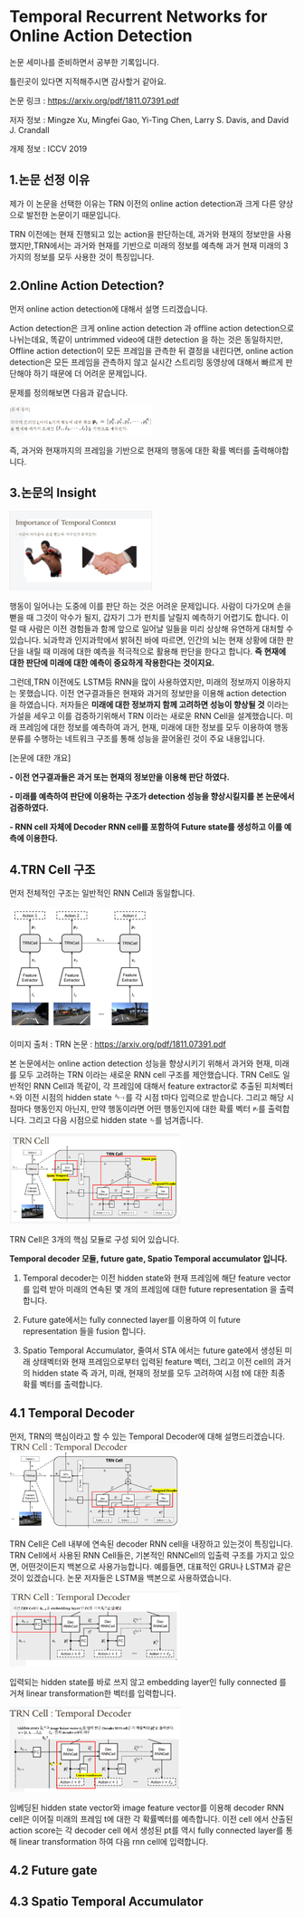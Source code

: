 
Temporal Recurrent Networks for Online Action Detection
=======================================================
논문 세미나를 준비하면서 공부한 기록입니다. 

틀린곳이 있다면 지적해주시면 감사할거 같아요. 

논문 링크 : https://arxiv.org/pdf/1811.07391.pdf

저자 정보 : Mingze Xu, Mingfei Gao, Yi-Ting Chen, Larry S. Davis, and David J. Crandall

개제 정보 : ICCV 2019


1.논문 선정 이유
---------------
제가 이 논문을 선택한 이유는 TRN 이전의 online action detection과 크게 다른 양상으로 발전한 논문이기 때문입니다. 


TRN 이전에는 현재 진행되고 있는 action을 판단하는데, 과거와 현재의 정보만을 사용했지만,TRN에서는 과거와 현재를 기반으로 미래의 정보를 예측해 과거 현재 미래의 3가지의 정보를 모두 사용한 것이 특징입니다. 


2.Online Action Detection?
---------------

먼저 online action detection에 대해서 설명 드리겠습니다. 

Action detection은 크게 online action detection 과 offline action detection으로 나뉘는데요, 똑같이 untrimmed video에 대한 detection 을 하는 것은 동일하지만, Offline action detection이 모든 프레임을 관측한 뒤 결정을 내린다면, online action detection은 모든 프레임을 관측하지 않고 실시간 스트리밍 동영상에 대해서 빠르게 판단해야 하기 때문에 더 어려운 문제입니다.

문제를 정의해보면 다음과 같습니다.

<img src="/2020/Aug/Paper/TRN/img/01.PNG" width="50%" height="40%" title="문제 정의" alt="문제 정의"></img>

즉, 과거와 현재까지의 프레임을 기반으로 현재의 행동에 대한 확률 벡터를 출력해야합니다.  

3.논문의 Insight
----------------


<img src="/2020/Aug/Paper/TRN/img/03.PNG" width="50%" height="40%" title="문제 정의" alt="TRN Cell 01"></img>

행동이 일어나는 도중에 이를 판단 하는 것은 어려운 문제입니다. 사람이 다가오며 손을 뻗을 때 그것이 악수가 될지, 갑자기 그가 펀치를 날릴지 예측하기 어렵기도 합니다. 이럴 때 사람은 이전 경험들과 함께 앞으로 일어날 일들을 미리 상상해 유연하게 대처할 수 있습니다. 뇌과학과 인지과학에서 밝혀진 바에 따르면, 인간의 뇌는 현재 상황에 대한 판단을 내릴 때 미래에 대한 예측을 적극적으로 활용해 판단을 한다고 합니다. __즉 현재에 대한 판단에 미래에 대한 예측이 중요하게 작용한다는 것이지요.__ 

그런데,TRN 이전에도 LSTM등 RNN을 많이 사용하였지만, 미래의 정보까지 이용하지는 못했습니다. 이전 연구결과들은 현재와 과거의 정보만을 이용해 action detection 을 하였습니다. 저자들은 __미래에 대한 정보까지 함께 고려하면 성능이 향상될 것__ 이라는 가설을 세우고 이를 검증하기위해서 TRN 이라는 새로운 RNN Cell을 설계했습니다. 미래 프레임에 대한 정보를 예측하여 과거, 현재, 미래에 대한 정보를 모두 이용하여 행동 분류를 수행하는 네트워크 구조를 통해 성능을 끌어올린 것이 주요 내용입니다. 

[논문에 대한 개요]

__- 이전 연구결과들은 과거 또는 현재의 정보만을 이용해 판단 하였다.__

__- 미래를 예측하여 판단에 이용하는 구조가 detection 성능을 향상시킬지를 본 논문에서 검증하였다.__

__- RNN cell 자체에 Decoder RNN cell를 포함하여  Future state를 생성하고 이를 예측에 이용한다.__





4.TRN Cell 구조
---------------

먼저 전체적인 구조는 일반적인 RNN Cell과 동일합니다.

<img src="/2020/Aug/Paper/TRN/img/02.PNG" width="50%" height="40%" title="문제 정의" alt="TRN Cell 01"></img>

이미지 출처 : TRN 논문 : https://arxiv.org/pdf/1811.07391.pdf 

본 논문에서는 online action detection 성능을 향상시키기 위해서 과거와 현재, 미래를 모두 고려하는 TRN 이라는 새로운 RNN cell 구조를 제안했습니다. TRN Cell도 일반적인 RNN Cell과 똑같이, 각 프레임에 대해서 feature extractor로 추출된 피처벡터 <img src="/2020/Aug/Paper/TRN/img/xt.PNG" width="2%" height="2%"></img>와 이전 시점의 hidden state <img src="/2020/Aug/Paper/TRN/img/h-1.PNG" width="4%" height="4%"></img>를 각 시점 t마다 입력으로 받습니다. 그리고 해당 시점마다 행동인지 아닌지, 만약 행동이라면 어떤 행동인지에 대한 확률 벡터 <img src="/2020/Aug/Paper/TRN/img/pt.PNG" width="2%" height="2%"></img>를 출력합니다. 그리고 다음 시점으로 hidden state <img src="/2020/Aug/Paper/TRN/img/ht.PNG" width="2%" height="2%"></img>를 넘겨줍니다. 

<img src="/2020/Aug/Paper/TRN/img/04.PNG" width="60%" height="60%" title="문제 정의" alt="TRN Cell 01"></img>

TRN Cell은 3개의 핵심 모듈로 구성 되어 있습니다.

__Temporal decoder 모듈, future gate,  Spatio Temporal accumulator 입니다.__

1) Temporal decoder는 이전 hidden state와 현재 프레임에 해단 feature vector를 입력 받아 미래의 연속된 몇 개의 프레임에 대한 future representation 을 출력합니다.

2) Future gate에서는 fully connected layer를 이용하여 이 future representation 들을 fusion 합니다. 

3) Spatio Temporal Accumulator, 줄여서 STA 에서는 future gate에서 생성된 미래 상태벡터와 현재 프레임으로부터 입력된 feature 벡터, 그리고 이전 cell의 과거의 hidden state
즉 과거, 미래, 현재의 정보를 모두 고려하여 시점 t에 대한 최종 확률 벡터를 출력합니다.

4.1 Temporal Decoder
-------------------- 

먼저, TRN의 핵심이라고 할 수 있는 Temporal Decoder에 대해 설명드리겠습니다.  
<img src="/2020/Aug/Paper/TRN/img/05.PNG" width="60%" height="60%" title="문제 정의" alt="TRN Cell 01"></img>

TRN Cell은 Cell 내부에 연속된 decoder RNN cell을 내장하고 있는것이 특징입니다. TRN Cell에서 사용된 RNN Cell들은, 기본적인 RNNCell의 입출력 구조를 가지고 있으면, 어떤것이든지 백본으로 사용가능합니다. 예를들면, 대표적인 GRU나 LSTM과 같은 것이 있겠습니다. 논문 저자들은 LSTM을 백본으로 사용하였습니다. 

<img src="/2020/Aug/Paper/TRN/img/06.PNG" width="60%" height="60%" title="문제 정의" alt="TRN Cell 01"></img>

입력되는 hidden state를 바로 쓰지 않고 embedding layer인 fully connected 를 거쳐 linear transformation한 벡터를 입력합니다.

<img src="/2020/Aug/Paper/TRN/img/07.PNG" width="60%" height="60%" title="문제 정의" alt="TRN Cell 01"></img>

임베딩된 hidden state vector와 image feature vector를 이용해 decoder RNN cell은 이어질 미래의 프레임 t에 대한 각 확률벡터를 예측합니다.
이전 cell 에서 산출된 action score는 각 decoder cell 에서 생성된 pt를 역시 fully connected layer를 통해 linear transformation 하여 다음 rnn cell에 입력합니다.




4.2 Future gate
--------------------

4.3 Spatio Temporal Accumulator
--------------------





